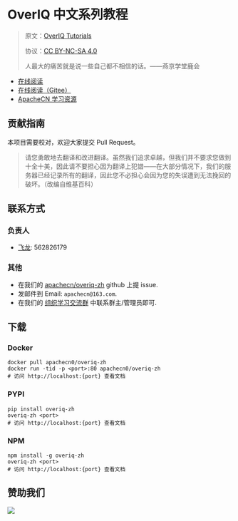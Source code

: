 <!--
    需要填充的占位符：
    
    README.md
    
        OverIQ 中文系列教程：文档中文名
        OverIQ Tutorials：文档英文名
        https://overiq.com/：文档原始链接
        oiq：域名前缀
        飞龙：负责人名称
        wizardforcel：负责人 Github 用户名
        562826179：负责人 QQ
        overiq-zh：ApacheCN 的 Github 仓库名称
        overiq-zh：DockerHub 仓库名称
        overiq-zh：PYPI 包名称
        overiq-zh：NPM 包名称
    
    CNAME
    
        oiq：域名前缀

    index.html
    
        OverIQ 中文系列教程：文档中文名
        #333333：显示颜色
        overiq-zh：ApacheCN 的 Github 仓库名称

    asset/docsify-apachecn-footer.js
    
        overiq-zh：ApacheCN 的 Github 仓库名称
-->

# OverIQ 中文系列教程

> 原文：[OverIQ Tutorials](https://overiq.com/)
> 
> 协议：[CC BY-NC-SA 4.0](http://creativecommons.org/licenses/by-nc-sa/4.0/)
> 
> 人最大的痛苦就是说一些自己都不相信的话。——燕京学堂鹿会

* [在线阅读](https://oiq.apachecn.org)
* [在线阅读（Gitee）](https://apachecn.gitee.io/doc-template/)
* [ApacheCN 学习资源](http://docs.apachecn.org/)

## 贡献指南

本项目需要校对，欢迎大家提交 Pull Request。

> 请您勇敢地去翻译和改进翻译。虽然我们追求卓越，但我们并不要求您做到十全十美，因此请不要担心因为翻译上犯错——在大部分情况下，我们的服务器已经记录所有的翻译，因此您不必担心会因为您的失误遭到无法挽回的破坏。（改编自维基百科）

## 联系方式

### 负责人

* [飞龙](https://github.com/wizardforcel): 562826179

### 其他

*   在我们的 [apachecn/overiq-zh](https://github.com/apachecn/overiq-zh) github 上提 issue.
*   发邮件到 Email: `apachecn@163.com`.
*   在我们的 [组织学习交流群](https://www.apachecn.org/#/docs/join) 中联系群主/管理员即可.

## 下载

### Docker

```
docker pull apachecn0/overiq-zh
docker run -tid -p <port>:80 apachecn0/overiq-zh
# 访问 http://localhost:{port} 查看文档
```

### PYPI

```
pip install overiq-zh
overiq-zh <port>
# 访问 http://localhost:{port} 查看文档
```

### NPM

```
npm install -g overiq-zh
overiq-zh <port>
# 访问 http://localhost:{port} 查看文档
```

## 赞助我们

![](http://data.apachecn.org/img/about/donate.jpg)
